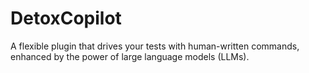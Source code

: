 # DetoxCopilot
A flexible plugin that drives your tests with human-written commands, enhanced by the power of large language models (LLMs).
